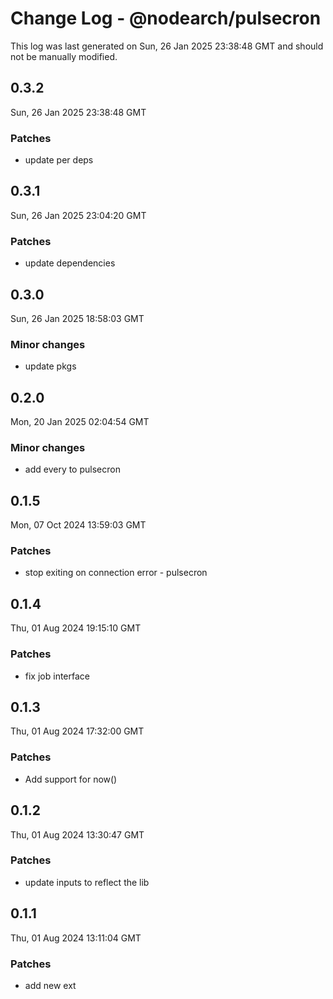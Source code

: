 # Change Log - @nodearch/pulsecron

This log was last generated on Sun, 26 Jan 2025 23:38:48 GMT and should not be manually modified.

## 0.3.2
Sun, 26 Jan 2025 23:38:48 GMT

### Patches

- update per deps

## 0.3.1
Sun, 26 Jan 2025 23:04:20 GMT

### Patches

- update dependencies

## 0.3.0
Sun, 26 Jan 2025 18:58:03 GMT

### Minor changes

- update pkgs

## 0.2.0
Mon, 20 Jan 2025 02:04:54 GMT

### Minor changes

- add every to pulsecron

## 0.1.5
Mon, 07 Oct 2024 13:59:03 GMT

### Patches

- stop exiting on connection error - pulsecron

## 0.1.4
Thu, 01 Aug 2024 19:15:10 GMT

### Patches

- fix job interface

## 0.1.3
Thu, 01 Aug 2024 17:32:00 GMT

### Patches

- Add support for now()

## 0.1.2
Thu, 01 Aug 2024 13:30:47 GMT

### Patches

- update inputs to reflect the lib

## 0.1.1
Thu, 01 Aug 2024 13:11:04 GMT

### Patches

- add new ext

